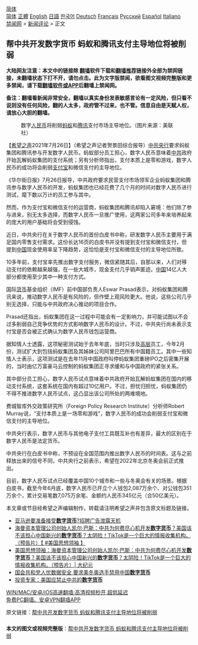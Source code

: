  <!-- 面包屑导航 --> <div class="breadcrumb"><!-- GTranslate: https://gtranslate.io/ -->  <div class="switcher notranslate">  <div class="selected">  <a href="#" onclick="return false;"> 简体</a>  </div>  <div class="option">  <a href="https://www.bannedbook.org" onclick="doGTranslate('zh-CN|zh-CN');jQuery('div.switcher div.selected a').html(jQuery(this).html());return false;" title="简体中文" class="nturl selected"> 简体</a>  <a href="https://www.bannedbook.org/zh-tw/" onclick="doGTranslate('zh-CN|zh-TW');jQuery('div.switcher div.selected a').html(jQuery(this).html());return false;" title="繁體中文" class="nturl"> 正體</a>  <a href="https://www.bannedbook.org/en/" onclick="doGTranslate('zh-CN|en');jQuery('div.switcher div.selected a').html(jQuery(this).html());return false;" title="English" class="nturl"> English</a>  <a href="https://www.bannedbook.org/ja/" onclick="doGTranslate('zh-CN|ja');jQuery('div.switcher div.selected a').html(jQuery(this).html());return false;" title="日本語" class="nturl"> 日語</a>  <a href="https://www.bannedbook.org/ko/" onclick="doGTranslate('zh-CN|ko');jQuery('div.switcher div.selected a').html(jQuery(this).html());return false;" title="한국어" class="nturl"> 한국어</a>  <a href="https://www.bannedbook.org/de/" onclick="doGTranslate('zh-CN|de');jQuery('div.switcher div.selected a').html(jQuery(this).html());return false;" title="Deutsch" class="nturl"> Deutsch</a>  <a href="https://www.bannedbook.org/fr/" onclick="doGTranslate('zh-CN|fr');jQuery('div.switcher div.selected a').html(jQuery(this).html());return false;" title="Français" class="nturl"> Français</a>  <a href="https://www.bannedbook.org/ru/" onclick="doGTranslate('zh-CN|ru');jQuery('div.switcher div.selected a').html(jQuery(this).html());return false;" title="Русский" class="nturl"> Русский</a>  <a href="https://www.bannedbook.org/es/" onclick="doGTranslate('zh-CN|es');jQuery('div.switcher div.selected a').html(jQuery(this).html());return false;" title="Español" class="nturl"> Español</a>  <a href="https://www.bannedbook.org/it/" onclick="doGTranslate('zh-CN|it');jQuery('div.switcher div.selected a').html(jQuery(this).html());return false;" title="Italiano" class="nturl"> Italiano</a>  </div>  </div>      <div class='breadcrumb-sub'><!-- Breadcrumb NavXT 6.3.0 --> <a href="https://www.bannedbook.org/" class="home">禁闻网</a> &gt; <a href="https://www.bannedbook.org/bnews/comments/" class="category">新闻评论</a> &gt; 正文</div></div><h2>帮中共开发数字货币 蚂蚁和腾讯支付主导地位将被削弱</h2> <p class="notice"><b>大陆网友注意：本文中的链接除 <a href="https://github.com/bannedbook/fanqiang" >翻墙</a>软件下载和<a href="https://github.com/killgcd/justmysocks/blob/master/README.md">翻墙推荐</a>链接外全部为禁网链接，未翻墙状态下打不开，请勿点击。此为文字版禁闻，欲看图文视频完整版和更多禁闻，请下载<a href="https://github.com/bannedbook/fanqiang">翻墙软件或APP</a>后翻墙上禁闻网。</p><p>备注：翻墙看新闻非常安全，翻墙以真实身份发表敏感言论有一定风险，但只看不说则没有任何风险，翻的人太多，政府管不过来，也不管。信息自由是天赋人权，请放心大胆的翻墙。</b></p>  <div class="entry"> <figure><figcaption>数字<a href="https://www.bannedbook.org/bnews/tag/%e4%ba%ba%e6%b0%91%e5%b8%81/" class="st_tag internal_tag" rel="tag" title="标签 人民币 下的日志">人民币</a>将削弱<a href="https://www.bannedbook.org/bnews/tag/%e8%9a%82%e8%9a%81/" class="st_tag internal_tag" rel="tag" title="标签 蚂蚁 下的日志">蚂蚁</a>和<a href="https://www.bannedbook.org/bnews/tag/%e8%85%be%e8%ae%af/" class="st_tag internal_tag" rel="tag" title="标签 腾讯 下的日志">腾讯</a>支付市场主导地位。（图片来源：美联社）</figcaption></figure> <p>【<span class='wp_keywordlink_affiliate'><a href="https://www.soundofhope.org" title="希望之声" target="_blank">希望之声</a></span>2021年7月26日】（希望之声记者贺景田综合报导）<a href="https://www.bannedbook.org/bnews/tag/%E4%B8%AD%E5%85%B1%E5%A4%AE%E8%A1%8C/" class="st_tag internal_tag" rel="tag" title="标签 中共央行 下的日志">中共央行</a>要求蚂蚁集团和腾讯参与开发数字人民币。蚂蚁部分员工担心，数字人民币意味着<a href="https://www.bannedbook.org/bnews/tag/%e4%b8%ad%e5%85%b1/" class="st_tag internal_tag" rel="tag" title="标签 中共 下的日志">中共</a>政府开始瓦解蚂蚁集团的支付系统；另有分析师指出，支付本质上是零和游戏，数字人民币的成功将会削弱<a href="https://www.bannedbook.org/bnews/tag/%e6%94%af%e4%bb%98%e5%ae%9d/" class="st_tag internal_tag" rel="tag" title="标签 支付宝 下的日志">支付宝</a>和微信支付的主导地位。</p> <p>《华尔街日报》7月26日报导，中共政府要求民营支付市场领军企业蚂蚁集团和腾讯参与数字人民币的开发，蚂蚁集团也已经花费了几个月的时间对数字人民币进行测试，麾下数以万计的员工参与其中。</p> <p>然而，作为支付宝和微信支付的运营商，蚂蚁集团和腾讯却陷入窘境：他们除了参与进来，别无太多选择，而数字人民币一旦推广使用，这两家公司多年来培养起来的庞大的用户基础将会受到侵蚀。</p> <p>近日，中共央行在关于数字人民币的首份白皮书中称，研发数字人民币主要用于满足国内零售支付需求。这份长达16页的白皮书并没有提到支付宝和微信支付，但提到<span class='wp_keywordlink_affiliate'><a href="https://www.bannedbook.org/" title="中国" target="_blank">中国</a></span>现金使用率呈下降趋势，这恰恰是支付宝和微信支付的主导地位所致。</p>  <p>10多年前，支付宝率先推出数字支付服务，微信紧随其后，自那以来，人们对移动支付的依赖越来越强，在一些大城市，现金支付几乎销声匿迹。<a href="https://www.bannedbook.org/bnews/tag/%E4%B8%AD%E5%9B%BD/" class="st_tag internal_tag" rel="tag" title="标签 中国 下的日志">中国</a>14亿人大部分都使用至少其中一种支付方式。</p> <p>国际<a href="https://www.bannedbook.org/bnews/tag/%E8%B4%A7%E5%B8%81/" class="st_tag internal_tag" rel="tag" title="标签 货币 下的日志">货币</a>基金组织（IMF）前中国部负责人Eswar Prasad表示，对蚂蚁集团和腾讯来说，推动数字人民币是有风险的，但作壁上观风险更大。他说，这些公司几乎别无选择，只能与中共政府决心推动的项目合作。</p> <p>Prasad还指出，蚂蚁集团在这一过程中可能会有一定影响力，并可能试图以不会过多削弱自己竞争优势的方式影响数字人民币的设计。不过，中共央行尚未表示支付宝是否会被正式确认为数字人民币钱包运营商。</p> <p>据知情人士透露，这项秘密测试始于去年年底，当时只涉及<span class='wp_keywordlink_affiliate'><a href="https://www.bannedbook.org/bnews/ccpdope/" title="中共高层内幕" target="_blank">高层</a></span>员工，今年2月份，测试扩大到包括蚂蚁集团及其姊妹公司阿里巴巴所有中国籍员工。其中一些知情人士表示，这项测试是在去年11月中国政府叫停蚂蚁集团重磅IPO之后密集开展的，当时由亿万富豪马云控制的蚂蚁集团正寻求缓和与中国政府的紧张关系。</p>  <p>其中部分员工担心，数字人民币试点意味着中共政府开始瓦解蚂蚁集团在国内的移动支付系统，这套系统在国内有超过10亿用户。不过，担忧归担忧，蚂蚁集团仍不得不推进数字人民币试点，这凸显出该公司所处的两难境地。</p> <p>费城智库外交政策研究所（Foreign Policy Research Institute）分析师Robert Murray说，“支付本质上是一场零和游戏”，数字人民币的成功会削弱支付宝和微信支付的主导地位。</p> <p>中共央行表示，数字人民币与其他电子支付工具既互补也有差异，最大的区别在于数字人民币是法定货币。</p> <p>中共央行在白皮书中称，不预设在全国范围内推出数字人民币的时间表。这与之前释放出来的信号不同，中共央行之前表示，希望在2022年北京冬奥会前正式推出。</p>  <p>目前，数字人民币试点已经覆盖中国10个城市和一些与冬奥会有关的场景。根据白皮书，截至今年6月底，数字人民币已开立个人钱包2,087万余个、对公钱包351万余个，累计交易笔数7,075万余笔、金额约人民币345亿元（合50亿美元）。</p> <p>本文章或节目经希望之声编辑制作，转载请注明希望之声并包含原文标题及链接。 </p> <ul class='op-related-articles' title='相关阅读'> <li><a href='https://www.bannedbook.org/bnews/cnnews/20210724/1593562.html' target='_blank'>亚马逊要准备接受<b>数字货币</b>?招聘广告泄露天机</a></li> <li><a href='https://www.bannedbook.org/bnews/bannedvideo/20210722/1591812.html' target='_blank'>海曼资本管理公司创始人凯尔‧巴斯：中共为何费尽心机开发<b>数字货币</b>？美国该不该担心中国新兴的<b>数字货币</b>？太阴险！TikTok是一个巨大的情报收集机构。（预告片）【 #美国思想领袖 】</a></li> <li><a href='https://www.bannedbook.org/bnews/cbnews/20210722/1591810.html' target='_blank'>美国思想领袖：海曼资本管理公司创始人凯尔‧巴斯：中共为何费尽心机开发<b>数字货币</b>？美国该不该担心中国新兴的<b>数字货币</b>？太阴险！TikTok是一个巨大的情报收集机构。（预告片）| 大纪元</a></li> <li><a href='https://www.bannedbook.org/bnews/headline/20210720/1590522.html' target='_blank'>国会共和党人忧数据安全 要求美冬奥选手禁用中国<b>数字货币</b></a></li> <li><a href='https://www.bannedbook.org/bnews/cnnews/20210716/1588049.html' target='_blank'>投资专家：美国应禁止中共的<b>数字货币</b></a></li> </ul> <p class="texttj"> <a href="https://github.com/bannedbook/fanqiang/wiki/V2ray%E6%9C%BA%E5%9C%BA" target="_blank">WIN/MAC/安卓/iOS高速翻墙:高清视频秒开,超低延迟</a><br/> <a href="https://github.com/bannedbook/fanqiang/wiki/%E7%A6%81%E9%97%BB%E7%BD%91%E5%AE%89%E5%8D%93%E7%BF%BB%E5%A2%99%E6%96%B0%E9%97%BBAPP" target="_blank">免费PC翻墙、安卓VPN翻墙APP</a></p><p>原文链接：<a class="src_link"  href="https://www.soundofhope.org/post/529454" target="_blank">帮中共开发数字货币 蚂蚁和腾讯支付主导地位将被削弱</a></p> <a name='sharetosocial'></a>  <div style="margin-bottom:5px;padding-bottom:5px;clear:both"> <div id="archive-pix-1" class="banner-ads"> <!-- AuctionX Display platform tag START --> <div id="26318x728x90x621x_ADSLOT2" clicktrack="%%CLICK_URL_ESC%%"></div> <!-- AuctionX Display platform tag END --> </div> <div id="archive-pix-2" class="banner-ads"> <!-- AuctionX Display platform tag START --> <div id="26315x300x250x621x_ADSLOT2" clicktrack="%%CLICK_URL_ESC%%"></div> <!-- AuctionX Display platform tag END --> </div> </div>  <div id="archive-pix-1" class="banner-ads"> <!-- AuctionX Display platform tag START --> <div id="26318x728x90x621x_ADSLOT3" clicktrack="%%CLICK_URL_ESC%%"></div> <!-- AuctionX Display platform tag END --> </div> <div><b>本文的图文或视频完整版</b>：<a href='https://www.bannedbook.org/bnews/comments/20210727/1594803.html'>帮中共开发数字货币 蚂蚁和腾讯支付主导地位将被削弱</a></div>  </div><!--END ENTRY--> 